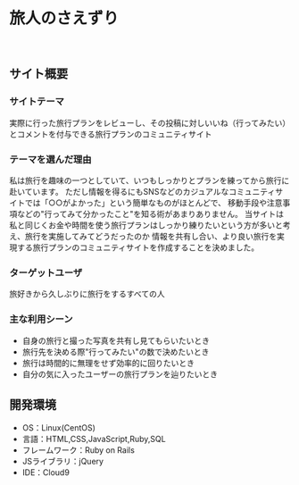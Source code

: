 <!--スプレッドシートのURL-->
<!--https://docs.google.com/spreadsheets/d/15j469ezh9fGJDGLUALVWz5Lw3ie1b6XyEZoJ5qJEVSs/edit?usp=sharing-->

# 旅人のさえずり
​
## サイト概要
### サイトテーマ
実際に行った旅行プランをレビューし、その投稿に対しいいね（行ってみたい）とコメントを付与できる旅行プランのコミュニティサイト
​
### テーマを選んだ理由
私は旅行を趣味の一つとしていて、いつもしっかりとプランを練ってから旅行に赴いています。
ただし情報を得るにもSNSなどのカジュアルなコミュニティサイトでは「○○がよかった」という簡単なものがほとんどで、
移動手段や注意事項などの"行ってみて分かったこと"を知る術があまりありません。
当サイトは私と同じくお金や時間を使う旅行プランはしっかり練りたいという方が多いと考え、旅行を実施してみてどうだったのか
情報を共有し合い、より良い旅行を実現する旅行プランのコミュニティサイトを作成することを決めました。
​
### ターゲットユーザ
旅好きから久しぶりに旅行をするすべての人
​
### 主な利用シーン
- 自身の旅行と撮った写真を共有し見てもらいたいとき
- 旅行先を決める際"行ってみたい"の数で決めたいとき
- 旅行は時間的に無理をせず効率的に回りたいとき
- 自分の気に入ったユーザーの旅行プランを辿りたいとき
​
## 開発環境
- OS：Linux(CentOS)
- 言語：HTML,CSS,JavaScript,Ruby,SQL
- フレームワーク：Ruby on Rails
- JSライブラリ：jQuery
- IDE：Cloud9
